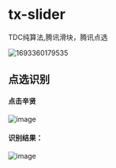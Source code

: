 # tx-slider
TDC纯算法,腾讯滑块，腾讯点选

![1693360179535](https://github.com/dongshixiaohehe/tx-slider/assets/46911146/6e3f6e1d-6bfd-43c4-8453-25fb06d9c678)


## 点选识别
#### 点击辛贤
![image](https://github.com/dongshixiaohehe/tx-slider/assets/46911146/9168c746-78b4-4b9b-8a5a-9fee2373de4d)
#### 识别结果：
![image](https://github.com/dongshixiaohehe/tx-slider/assets/46911146/94fbbb42-c82c-4368-a2cf-a0988d8efd9e)

